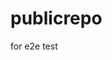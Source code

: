 # publicrepo
for e2e test
























































































































































































































































































































































































































































































































































































































